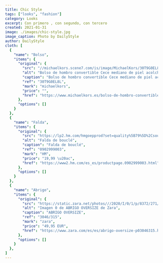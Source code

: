 ```yaml
---
title: Chic Style
tags: ["looks", "fashion"]
category: Looks
excerpt: Con primero , con segundo, con tercero
created: 2021-01-31
image: ./images/chic-style.jpg
image_caption: Photo by DailyStyle
author: DailyStyle
cloth: [
  {
    "name": "Bolso",
    "items": {
      "original": {
        "src": "//michaelkors.scene7.com/is/image/MichaelKors/30T9G0EL8L-1663_1?wid=558&hei=748&op_sharpen=1&resMode=sharp2&qlt=90",
        "alt": "Bolso de hombro convertible Cece mediano de piel acolchada",
        "caption": "Bolso de hombro convertible Cece mediano de piel acolchada",
        "ref": "30T9G0EL8L",
        "mark": "michaelkors",
        "price": "",
        "href": "https://www.michaelkors.es/bolso-de-hombro-convertible-cece-mediano-de-piel-acolchada/_/R-30T9G0EL8L"
      },
      "options": []
    }
  },
  {
    "name": "Falda",
    "items": {
      "original": {
        "src": "https://lp2.hm.com/hmgoepprod?set=quality%5B79%5D%2Csource%5B%2F6f%2F9c%2F6f9c85337280316042c63e97569c4dce12242b9e.jpg%5D%2Corigin%5Bdam%5D%2Ccategory%5B%5D%2Ctype%5BDESCRIPTIVESTILLLIFE%5D%2Cres%5Bm%5D%2Chmver%5B1%5D&call=url[file:/product/zoom]&zoom=zoom",
        "alt": "Falda de bouclé",
        "caption": "Falda de bouclé",
        "ref": "0902999003",
        "mark": "HM",
        "price": "19,99 \u20ac",
        "href": "https://www2.hm.com/es_es/productpage.0902999003.html"
      },
      "options": []
    }
  },
  {
    "name": "Abrigo",
    "items": {
      "original": {
        "src": "https://static.zara.net/photos///2020/I/0/1/p/8372/271/710/5/w/798/8372271710_6_2_1.jpg?ts=1605528837429",
        "alt": "Imagen 0 de ABRIGO OVERSIZE de Zara",
        "caption": "ABRIGO OVERSIZE",
        "ref": "3046/315",
        "mark": "zara",
        "price": "49,95 EUR",
        "href": "https://www.zara.com/es/es/abrigo-oversize-p03046315.html?v1=87513475&v2=1718076\u00e5"
      },
      "options": []
    }
  },
]
---
```

